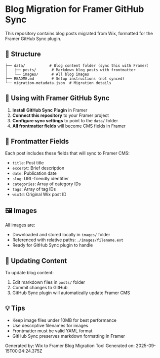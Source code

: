 # Blog Migration for Framer GitHub Sync

This repository contains blog posts migrated from Wix, formatted for the Framer GitHub Sync plugin.

## 📁 Structure

```
├── data/           # Blog content folder (sync this with Framer)
│   ├── posts/       # Markdown blog posts with frontmatter
│   └── images/      # All blog images
├── README.md        # Setup instructions (not synced)
└── migration-metadata.json  # Migration details
```

## 🚀 Using with Framer GitHub Sync

1. **Install GitHub Sync Plugin** in Framer
2. **Connect this repository** to your Framer project
3. **Configure sync settings** to point to the `data/` folder
4. **All frontmatter fields** will become CMS fields in Framer

## 📝 Frontmatter Fields

Each post includes these fields that will sync to Framer CMS:

- `title`: Post title
- `excerpt`: Brief description
- `date`: Publication date
- `slug`: URL-friendly identifier
- `categories`: Array of category IDs
- `tags`: Array of tag IDs
- `wixId`: Original Wix post ID

## 🖼️ Images

All images are:
- Downloaded and stored locally in `images/` folder
- Referenced with relative paths: `./images/filename.ext`
- Ready for GitHub Sync plugin to handle

## 🔄 Updating Content

To update blog content:
1. Edit markdown files in `posts/` folder
2. Commit changes to GitHub
3. GitHub Sync plugin will automatically update Framer CMS

## 💡 Tips

- Keep image files under 10MB for best performance
- Use descriptive filenames for images
- Frontmatter must be valid YAML format
- GitHub Sync preserves markdown formatting in Framer

Generated by: Wix to Framer Blog Migration Tool
Generated on: 2025-09-15T00:24:24.375Z
